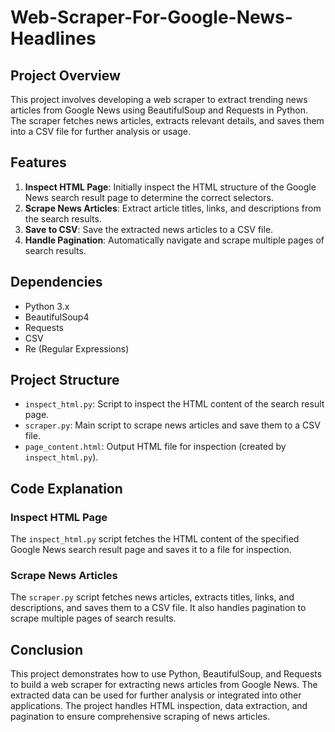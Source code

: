 # Web-Scraper-For-Google-News-Headlines

## Project Overview

This project involves developing a web scraper to extract trending news articles from Google News using BeautifulSoup and Requests in Python. The scraper fetches news articles, extracts relevant details, and saves them into a CSV file for further analysis or usage.

## Features

1. **Inspect HTML Page**: Initially inspect the HTML structure of the Google News search result page to determine the correct selectors.
2. **Scrape News Articles**: Extract article titles, links, and descriptions from the search results.
3. **Save to CSV**: Save the extracted news articles to a CSV file.
4. **Handle Pagination**: Automatically navigate and scrape multiple pages of search results.

## Dependencies

- Python 3.x
- BeautifulSoup4
- Requests
- CSV
- Re (Regular Expressions)


## Project Structure

- `inspect_html.py`: Script to inspect the HTML content of the search result page.
- `scraper.py`: Main script to scrape news articles and save them to a CSV file.
- `page_content.html`: Output HTML file for inspection (created by `inspect_html.py`).

## Code Explanation

### Inspect HTML Page

The `inspect_html.py` script fetches the HTML content of the specified Google News search result page and saves it to a file for inspection.


### Scrape News Articles

The `scraper.py` script fetches news articles, extracts titles, links, and descriptions, and saves them to a CSV file. It also handles pagination to scrape multiple pages of search results.


## Conclusion

This project demonstrates how to use Python, BeautifulSoup, and Requests to build a web scraper for extracting news articles from Google News. The extracted data can be used for further analysis or integrated into other applications. The project handles HTML inspection, data extraction, and pagination to ensure comprehensive scraping of news articles.

